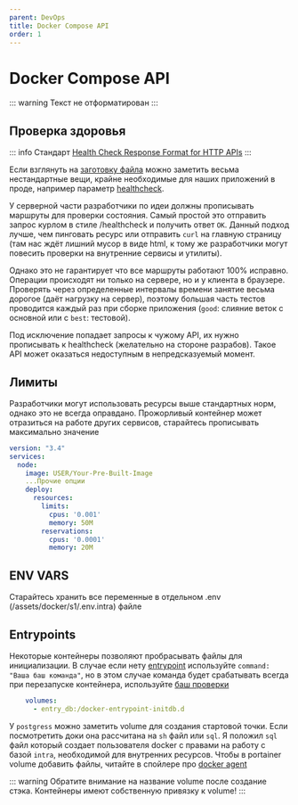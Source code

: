 ```yaml
---
parent: DevOps
title: Docker Compose API
order: 1
---
```


# Docker Compose API

::: warning
Текст не отформатирован
:::

## Проверка здоровья

::: info
Стандарт [Health Check Response Format for HTTP APIs](https://inadarei.github.io/rfc-healthcheck/)
:::

Если взглянуть на [заготовку файла](/assets/docker/s1/docker-compose.yml)
можно заметить весьма нестандартные вещи, крайне необходимые для наших приложений в проде,
например параметр [healthcheck](https://dotsandbrackets.com/docker-health-check-ru/).

У серверной части разработчики по идеи должны прописывать маршруты для проверки состояния. Самый
простой
это отправить запрос курлом в стиле /healthcheck и получить ответ `OK`.
Данный подход лучше, чем пинговать ресурс или отправить `curl` на главную страницу (там нас ждёт
лишний мусор в виде html, к тому же разработчики могут повесить проверки на внутренние сервисы и
утилиты).

Однако это не гарантирует что все маршруты работают 100% исправно. Операции происходят ни только на
сервере, но и у клиента
в браузере. Проверять через определенные интервалы времени занятие весьма дорогое (даёт нагрузку на
сервер), поэтому большая
часть тестов проводится каждый раз при сборке приложения (`good`: слияние веток с основной или с
`best`: тестовой).

Под исключение попадает запросы к чужому API, их нужно прописывать к healthcheck (желательно на
стороне разрабов).
Такое API может оказаться недоступным
в непредсказуемый момент.

## Лимиты

Разработчики могут использовать ресурсы выше стандартных норм, однако это не всегда оправдано.
Прожорливый контейнер
может отразиться на работе других сервисов, старайтесь прописывать максимально значение

```yaml
version: "3.4"
services:
  node:
    image: USER/Your-Pre-Built-Image
	...Прочие опции
    deploy:
      resources:
        limits:
          cpus: '0.001'
          memory: 50M
        reservations:
          cpus: '0.0001'
          memory: 20M
```

## ENV VARS

Старайтесь хранить все переменные в отдельном .env (/assets/docker/s1/.env.intra) файле

## Entrypoints

Некоторые контейнеры позволяют пробрасывать файлы для инициализации.
В случае если
нету [entrypoint](https://stackoverflow.com/questions/52942913/docker-compose-docker-entrypoint)
используйте `command: "Ваша баш команда"`, но в этом случае
команда будет срабатывать всегда при перезапуске контейнера,
используйте [баш проверки](https://sentry.io/answers/determine-whether-a-file-exists-or-not-in-bash/)

```yaml
    volumes:
      - entry_db:/docker-entrypoint-initdb.d

```

У `postgress` можно заметить volume для создания стартовой точки. Если посмотретить доки она
рассчитана на `sh` файл или `sql`. Я положил `sql` файл который создает пользователя docker с
правами на работу с базой `intra`, необходимой для внутренних ресурсов. Чтобы в portainer
volume добавить файлы, читайте в спойлере про [docker agent](/docs/02_devops/portainer.html)

::: warning
Обратите внимание на название volume после создание стэка. Контейнеры имеют собственную привязку к
volume!
:::
